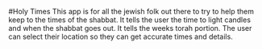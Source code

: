 #Holy Times 
This app is for all the jewish folk out there to try to help them keep to the times of the shabbat.
It tells the user the time to light candles and when the shabbat goes out.
It tells the weeks torah portion.
The user can select their location so they can get accurate times and details. 